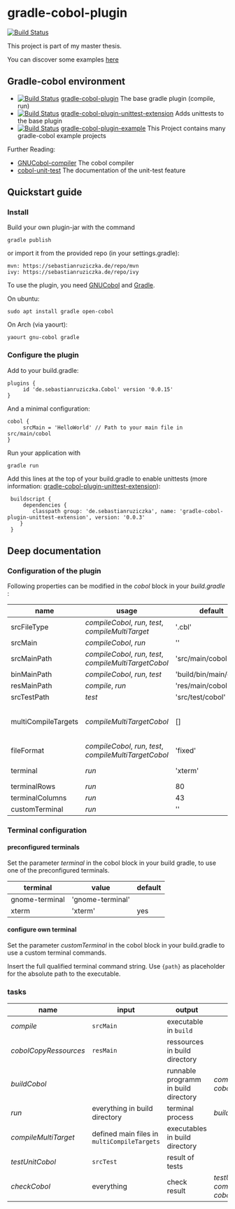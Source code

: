 # gradle-cobol-plugin
[![Build Status](https://travis-ci.org/RosesTheN00b/gradle-cobol-plugin.svg?branch=master)](https://travis-ci.org/RosesTheN00b/gradle-cobol-plugin)

This project is part of my master thesis.

You can discover some examples [here](https://github.com/RosesTheN00b/gradle-cobol-plugin-example)


## Gradle-cobol environment

* [![Build Status](https://travis-ci.org/RosesTheN00b/gradle-cobol-plugin.svg?branch=master)](https://travis-ci.org/RosesTheN00b/gradle-cobol-plugin)  [gradle-cobol-plugin](https://github.com/RosesTheN00b/gradle-cobol-plugin) The base gradle plugin (compile, run)
* [![Build Status](https://travis-ci.org/RosesTheN00b/gradle-cobol-plugin-unittest-extension.svg?branch=master)](https://travis-ci.org/RosesTheN00b/gradle-cobol-plugin-unittest-extension)  [gradle-cobol-plugin-unittest-extension](https://github.com/RosesTheN00b/gradle-cobol-plugin-unittest-extension) Adds unittests to the base plugin
* [![Build Status](https://travis-ci.org/RosesTheN00b/gradle-cobol-plugin-example.svg?branch=master)](https://travis-ci.org/RosesTheN00b/gradle-cobol-plugin-example)  [gradle-cobol-plugin-example](https://github.com/RosesTheN00b/gradle-cobol-plugin-example) This Project contains many gradle-cobol example projects

Further Reading:

* [GNUCobol-compiler](https://open-cobol.sourceforge.io/) The cobol compiler
* [cobol-unit-test](https://github.com/neopragma/cobol-unit-test) The documentation of the unit-test feature


## Quickstart guide

### Install

Build your own plugin-jar with the command

    gradle publish

or import it from the provided repo (in your settings.gradle):

    mvn: https://sebastianruziczka.de/repo/mvn
    ivy: https://sebastianruziczka.de/repo/ivy

To use the plugin, you need [GNUCobol](https://sourceforge.net/projects/open-cobol/) and [Gradle](https://gradle.org/).

On ubuntu:

    sudo apt install gradle open-cobol

On Arch (via yaourt):

    yaourt gnu-cobol gradle


### Configure the plugin

Add to your build.gradle:

    plugins {
         id 'de.sebastianruziczka.Cobol' version '0.0.15'
    }

And a minimal configuration:

    cobol {
         srcMain = 'HelloWorld' // Path to your main file in src/main/cobol
    }


Run your application with

    gradle run

Add this lines at the top of your build.gradle to enable unittests (more information: [gradle-cobol-plugin-unittest-extension](https://github.com/RosesTheN00b/gradle-cobol-plugin-unittest-extension)):

     buildscript {
     	 dependencies {
     		classpath group: 'de.sebastianruziczka', name: 'gradle-cobol-plugin-unittest-extension', version: '0.0.3'
     	}
     }

## Deep documentation

### Configuration of the plugin

Following properties can be modified in the _cobol_ block in your _build.gradle_ :


| name | usage | default | other | required |
| ---- | ----- | ------- | ----- | -------- |
| srcFileType | _compileCobol_, _run_, _test_, _compileMultiTarget_ | '.cbl' | e.g. '.CBL' | yes |
| srcMain | _compileCobol_, _run_ | '' | | yes |
| srcMainPath | _compileCobol_, _run_, _test_, _compileMultiTargetCobol_ | 'src/main/cobol' || yes |
| binMainPath | _compileCobol_, _run_, _test_ | 'build/bin/main/cobol' || yes |
| resMainPath | _compile_, _run_ | 'res/main/cobol' || yes |
| srcTestPath | _test_ | 'src/test/cobol' | | yes |
| multiCompileTargets | _compileMultiTargetCobol_ | [] | other files to be compiled | No |
| fileFormat | _compileCobol_, _run_, _test_, _compileMultiTargetCobol_ | 'fixed' |'free'| yes |
| terminal | _run_ | 'xterm' | 'gnome-terminal' | (yes) (or  _customTerminal_) |
| terminalRows | _run_ | 80 |  | yes |
| terminalColumns | _run_ | 43 |  | yes |
| customTerminal | _run_ | '' | | no |

### Terminal configuration


#### preconfigured terminals


Set the parameter _terminal_ in the cobol block in your build gradle, to use one of the preconfigured terminals.

| terminal | value | default |
| -------- | ----- | --------|
| gnome-terminal | 'gnome-terminal' ||
| xterm | 'xterm' | yes |


#### configure own terminal

Set the parameter _customTerminal_ in the cobol block in your build.gradle to use a custom terminal commands.

Insert the full qualified terminal command string. Use `{path}` as placeholder for the absolute path to the executable.


### tasks

| name | input | output | dependsOn |
| ---- | ----- | ------ | --------- |
| _compile_ | `srcMain` | executable in `build` |  |
| _cobolCopyRessources_ | `resMain` | ressources in build directory |  |
| _buildCobol_ |  | runnable programm in build directory | _compileCobol_, _cobolCopyRessources_ | 
| _run_ | everything in build directory | terminal process | _buildCobol_ |
| _compileMultiTarget_ | defined main files in `multiCompileTargets` | executables in build directory |  |
| _testUnitCobol_ | `srcTest` | result of tests |  |
| _checkCobol_ | everything | check result | _testUnitCobol_, _compileCobol_, _cobolConfiguration_ |

